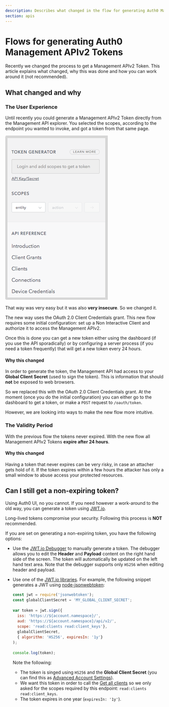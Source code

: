 ```yaml
---
description: Describes what changed in the flow for generating Auth0 Management APIv2 tokens and why.
section: apis
---
```


# Flows for generating Auth0 Management APIv2 Tokens

Recently we changed the process to get a Management APIv2 Token. This article explains what changed, why this was done and how you can work around it (not recommended).

## What changed and why

### The User Experience

Until recently you could generate a Management APIv2 Token directly from the Management API explorer. You selected the scopes, according to the endpoint you wanted to invoke, and got a token from that same page.

![Old Token Generator](/media/articles/api/tokens/old-token-generator.png)

That way was very easy but it was also __very insecure__. So we changed it.

The new way uses the OAuth 2.0 Client Credentials grant. This new flow requires some initial configuration: set up a Non Interactive Client and authorize it to access the Management APIv2.

Once this is done you can get a new token either using the dashboard (if you use the API sporadically) or by configuring a server process (if you need a token frequently) that will get a new token every 24 hours.

#### Why this changed

In order to generate the token, the Management API had access to your __Global Client Secret__ (used to sign the token). This is information that should __not__ be exposed to web browsers.

So we replaced this with the OAuth 2.0 Client Credentials grant. At the moment (once you do the initial configuration) you can either go to the dashboard to get a token, or make a `POST` request to `/oauth/token`.

However, we are looking into ways to make the new flow more intuitive.


### The Validity Period

With the previous flow the tokens never expired. With the new flow all Management APIv2 Tokens __expire after 24 hours__.

#### Why this changed

Having a token that never expires can be very risky, in case an attacher gets hold of it. If the token expires within a few hours the attacker has only a small window to abuse access your protected resources.


## Can I still get a non-expiring token?

Using Auth0 UI, no you cannot. If you need however a work-around to the old way, you can generate a token using [JWT.io](https://jwt.io/).

<div class="alert alert-danger">Long-lived tokens compromise your security. Following this process is <strong>NOT</strong> recommended.</div>

If you are set on generating a non-expiring token, you have the following options:

- Use the [JWT.io Debugger](https://jwt.io/#debugger-io) to manually generate a token. The debugger allows you to edit the __Header__ and __Payload__ content on the right hand side of the screen. The token will automatically be updated on the left hand text area. Note that the debugger supports only `HS256` when editing header and payload.

- Use one of the [JWT.io libraries](https://jwt.io/#libraries-io). For example, the following snippet generates a JWT using [node-jsonwebtoken](https://github.com/auth0/node-jsonwebtoken):

  ```javascript
  const jwt = require('jsonwebtoken');
  const globalClientSecret = 'MY_GLOBAL_CLIENT_SECRET';

  var token = jwt.sign({
    iss: 'https://${account.namespace}/',
    aud: 'https://${account.namespace}/api/v2/',
    scope: 'read:clients read:client_keys'},
    globalClientSecret,
    { algorithm: 'HS256', expiresIn: '1y'}
  );

  console.log(token);
  ```

  Note the following:
  - The token is singed using `HS256` and the __Global Client Secret__ (you can find this as [Advanced Account Settings](${manage_url}/#/account/advanced)).
  - We want this token in order to call the [Get all clients](/api/management/v2#!/Clients/get_clients) so we only asked for the scopes required by this endpoint: `read:clients read:client_keys`.
  - The token expires in one year (`expiresIn: '1y'`).
